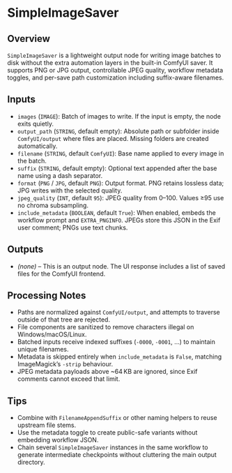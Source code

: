 # SimpleImageSaver

## Overview
`SimpleImageSaver` is a lightweight output node for writing image batches to disk without the extra automation layers in the built-in ComfyUI saver. It supports PNG or JPG output, controllable JPEG quality, workflow metadata toggles, and per-save path customization including suffix-aware filenames.

## Inputs
- `images` (`IMAGE`): Batch of images to write. If the input is empty, the node exits quietly.
- `output_path` (`STRING`, default empty): Absolute path or subfolder inside `ComfyUI/output` where files are placed. Missing folders are created automatically.
- `filename` (`STRING`, default `ComfyUI`): Base name applied to every image in the batch.
- `suffix` (`STRING`, default empty): Optional text appended after the base name using a dash separator.
- `format` (`PNG` / `JPG`, default `PNG`): Output format. PNG retains lossless data; JPG writes with the selected quality.
- `jpeg_quality` (`INT`, default `95`): JPEG quality from 0–100. Values ≥95 use no chroma subsampling.
- `include_metadata` (`BOOLEAN`, default `True`): When enabled, embeds the workflow prompt and `EXTRA_PNGINFO`. JPEGs store this JSON in the Exif user comment; PNGs use text chunks.

## Outputs
- _(none)_ – This is an output node. The UI response includes a list of saved files for the ComfyUI frontend.

## Processing Notes
- Paths are normalized against `ComfyUI/output`, and attempts to traverse outside of that tree are rejected.
- File components are sanitized to remove characters illegal on Windows/macOS/Linux.
- Batched inputs receive indexed suffixes (`-0000`, `-0001`, …) to maintain unique filenames.
- Metadata is skipped entirely when `include_metadata` is `False`, matching ImageMagick’s `-strip` behaviour.
- JPEG metadata payloads above ~64 KB are ignored, since Exif comments cannot exceed that limit.

## Tips
- Combine with `FilenameAppendSuffix` or other naming helpers to reuse upstream file stems.
- Use the metadata toggle to create public-safe variants without embedding workflow JSON.
- Chain several `SimpleImageSaver` instances in the same workflow to generate intermediate checkpoints without cluttering the main output directory.
